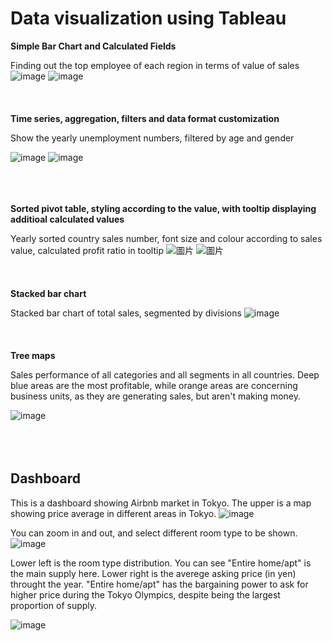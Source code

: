 # Data visualization using Tableau
**Simple Bar Chart and Calculated Fields**

Finding out the top employee of each region in terms of value of sales
![image](https://user-images.githubusercontent.com/80243823/129515240-bf3698de-98c4-4179-82b0-b89fdfeaf948.png)
![image](https://user-images.githubusercontent.com/80243823/129515382-0af91517-9e90-40bc-acf0-ed4a08745c66.png)
<br></br>
<br></br>
**Time series, aggregation, filters and data format customization**

Show the yearly unemployment numbers, filtered by age and gender

![image](https://user-images.githubusercontent.com/80243823/129518579-900c7708-bf58-4429-a482-ef2895c74d28.png)
![image](https://user-images.githubusercontent.com/80243823/129518679-6419bc85-2f96-4a9e-9dc3-d301f88f2f12.png)
<br></br>
<br></br>

**Sorted pivot table, styling according to the value, with tooltip displaying additioal calculated values**

Yearly sorted country sales number, font size and colour according to sales value, calculated profit ratio in tooltip
![圖片](https://user-images.githubusercontent.com/80243823/129576231-9b9fce74-81d0-4d3a-8fef-ecd26b982757.png)
![圖片](https://user-images.githubusercontent.com/80243823/129575826-6b310763-dcbc-454e-b936-61345cd4bfb5.png)
<br></br>
<br></br>
**Stacked bar chart**

Stacked bar chart of total sales, segmented by divisions
![image](https://user-images.githubusercontent.com/80243823/129735790-f5f9fc29-bc0d-47fa-9712-5f6b07415480.png)
<br></br>
<br></br>
**Tree maps**

Sales performance of all categories and all segments in all countries. Deep blue areas are the most profitable, while orange areas are concerning business units, as they are generating sales, but aren't making money.

![image](https://user-images.githubusercontent.com/80243823/129737166-ab59d374-6a74-4457-bcf9-19c3e0cae0c2.png)
<br></br>
<br></br>
## **Dashboard**

This is a dashboard showing Airbnb market in Tokyo.
The upper is a map showing price average in different areas in Tokyo. 
![image](https://user-images.githubusercontent.com/80243823/129584769-5f5daf23-69c9-4141-9865-f6a91b72d78a.png)

You can zoom in and out, and select different room type to be shown.
![image](https://user-images.githubusercontent.com/80243823/129739854-3e9cc19c-5c4c-49d2-bc76-04af440b42a5.png)

Lower left is the room type distribution. You can see "Entire home/apt" is the main supply here.
Lower right is the averege asking price (in yen) throught the year. 
"Entire home/apt" has the bargaining power to ask for higher price during the Tokyo Olympics, despite being the largest proportion of supply.

![image](https://user-images.githubusercontent.com/80243823/129740078-94c1af9e-1c67-443c-a521-4064ecf1d3a2.png)

